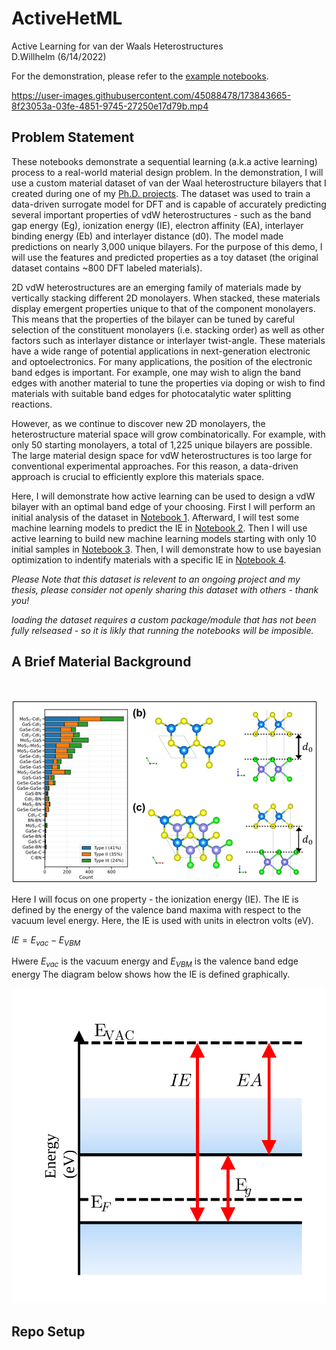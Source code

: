 # ActiveHetML
Active Learning for van der Waals Heterostructures  
D.Willhelm (6/14/2022)

For the demonstration, please refer to the [example notebooks](https://github.com/dwillhelm/ActiveHetML/tree/main/notebooks). 


https://user-images.githubusercontent.com/45088478/173843665-8f23053a-03fe-4851-9745-27250e17d79b.mp4



## Problem Statement  

These notebooks demonstrate a sequential learning (a.k.a active learning) process to a real-world material design problem. In the demonstration, I will use a custom material dataset of van der Waal heterostructure bilayers that I created during one of my [Ph.D. projects](https://github.com/dwillhelm/HetML). The dataset was used to train a data-driven surrogate model for DFT and is capable of accurately predicting several important properties of vdW heterostructures - such as the band gap energy (Eg), ionization energy (IE), electron affinity (EA), interlayer binding energy (Eb) and interlayer distance (d0). The model made predictions on nearly 3,000 unique bilayers. For the purpose of this demo, I will use the features and predicted properties as a toy dataset (the original dataset contains ~800 DFT labeled materials). 

2D vdW heterostructures are an emerging family of materials made by vertically stacking different 2D monolayers. When stacked, these materials display emergent properties unique to that of the component monolayers. This means that the properties of the bilayer can be tuned by careful selection of the constituent monolayers (i.e. stacking order) as well as other factors such as interlayer distance or interlayer twist-angle. These materials have a wide range of potential applications in next-generation electronic and optoelectronics. For many applications, the position of the electronic band edges is important. For example, one may wish to align the band edges with another material to tune the properties via doping or wish to find materials with suitable band edges for photocatalytic water splitting reactions. 

However, as we continue to discover new 2D monolayers, the heterostructure material space will grow combinatorically. For example, with only 50 starting monolayers, a total of 1,225 unique bilayers are possible. The large material design space for vdW heterostructures is too large for conventional experimental approaches. For this reason, a data-driven approach is crucial to efficiently explore this materials space. 

Here, I will demonstrate how active learning can be used to design a vdW bilayer with an optimal band edge of your choosing. First I will perform an initial analysis of the dataset in [Notebook 1](https://github.com/dwillhelm/ActiveHetML/blob/main/notebooks/01-data_exploration.ipynb). Afterward, I will test some machine learning models to predict the IE in [Notebook 2](https://github.com/dwillhelm/ActiveHetML/blob/main/notebooks/02-machine_learning.ipynb). Then I will use active learning to build new machine learning models starting with only 10 initial samples in [Notebook 3](https://github.com/dwillhelm/ActiveHetML/blob/main/notebooks/03-active_learning_for_DFT_surrogate.ipynb). Then, I will demonstrate how to use bayesian optimization to indentify materials with a specific IE in [Notebook 4](https://github.com/dwillhelm/ActiveHetML/blob/main/notebooks/04-bayesian_opt_IE.ipynb). 

*Please Note that this dataset is relevent to an ongoing project and my thesis, please consider not openly sharing this dataset with others - thank you!* 

*loading the dataset requires a custom package/module that has not been fully relseased - so it is likly that running the notebooks will be imposible.*


## A Brief Material Background
<br>  

![bilayer_diagram](https://github.com/dwillhelm/ActiveHetML/blob/main/docs/figs/vdw_bilyer_diagram.png?raw=true)

Here I will focus on one property - the ionization energy (IE). The IE is defined by the energy of the valence band maxima with respect to the vacuum level energy. Here, the IE is used with units in electron volts (eV). 

$IE = E_{vac} - E_{VBM}$

Hwere $E_{vac}$ is the vacuum energy and $E_{VBM}$ is the valence band edge energy The diagram below shows how the IE is defined graphically.

![alt text](https://github.com/dwillhelm/ActiveHetML/blob/main/docs/figs/band_alignment_diagram.svg?raw=true)


## Repo Setup  



